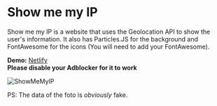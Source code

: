 # Show me my IP
Show me my IP is a website that uses the Geolocation API to show the user's information.
It also has Particles.JS for the background and FontAwesome for the icons (You will need to add your FontAwesome).

**Demo:** [Netlify](https://showmemyip.netlify.app/)  
**Please disable your Adblocker for it to work**

![ShowMeMyIP](https://i.imgur.com/V6LgLOt.png)

PS: The data of the foto is *obviously* fake.
